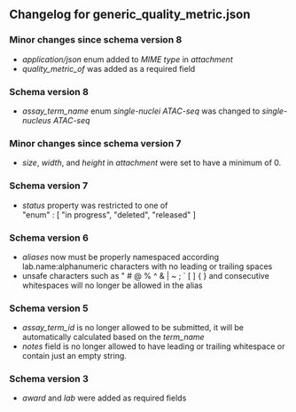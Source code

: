 ## Changelog for generic_quality_metric.json

### Minor changes since schema version 8

* *application/json* enum added to *MIME type* in *attachment*
* *quality_metric_of* was added as a required field

### Schema version 8

* *assay_term_name* enum *single-nuclei ATAC-seq* was changed to *single-nucleus ATAC-seq*

### Minor changes since schema version 7

* *size*, *width*, and *height* in *attachment* were set to have a minimum of 0.

### Schema version 7

* *status* property was restricted to one of  
    "enum" : [
        "in progress",
        "deleted",
        "released"
    ]

### Schema version 6

* *aliases* now must be properly namespaced according lab.name:alphanumeric characters with no leading or trailing spaces
* unsafe characters such as " # @ % ^ & | ~ ; ` [ ] { } and consecutive whitespaces will no longer be allowed in the alias

### Schema version 5

* *assay_term_id* is no longer allowed to be submitted, it will be automatically calculated based on the *term_name*
* *notes* field is no longer allowed to have leading or trailing whitespace or contain just an empty string.

### Schema version 3

* *award* and *lab* were added as required fields
